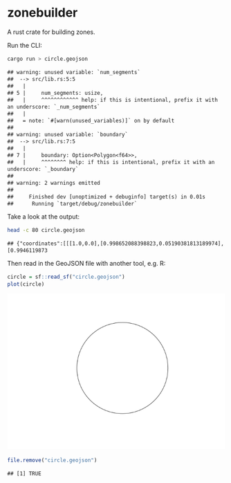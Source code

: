 
# zonebuilder

A rust crate for building zones.

Run the CLI:

``` bash
cargo run > circle.geojson
```

    ## warning: unused variable: `num_segments`
    ##  --> src/lib.rs:5:5
    ##   |
    ## 5 |     num_segments: usize,
    ##   |     ^^^^^^^^^^^^ help: if this is intentional, prefix it with an underscore: `_num_segments`
    ##   |
    ##   = note: `#[warn(unused_variables)]` on by default
    ## 
    ## warning: unused variable: `boundary`
    ##  --> src/lib.rs:7:5
    ##   |
    ## 7 |     boundary: Option<Polygon<f64>>,
    ##   |     ^^^^^^^^ help: if this is intentional, prefix it with an underscore: `_boundary`
    ## 
    ## warning: 2 warnings emitted
    ## 
    ##     Finished dev [unoptimized + debuginfo] target(s) in 0.01s
    ##      Running `target/debug/zonebuilder`

Take a look at the output:

``` bash
head -c 80 circle.geojson
```

    ## {"coordinates":[[[1.0,0.0],[0.998652088398823,0.05190381813189974],[0.9946119873

Then read in the GeoJSON file with another tool, e.g. R:

``` r
circle = sf::read_sf("circle.geojson")
plot(circle)
```

![](README_files/figure-gfm/circle-1.png)<!-- -->

``` r
file.remove("circle.geojson")
```

    ## [1] TRUE

<!--
The crate template was made with the following command:

```bash
cargo new --lib zonebuilder
```

```bash
mv -v zonebuilder/* .               
# renamed 'zonebuilder/Cargo.toml' -> './Cargo.toml'
# renamed 'zonebuilder/src' -> './src'
```

Edit the .rs files in src folder.

Then run:

```bash
cargo test
```

-->
